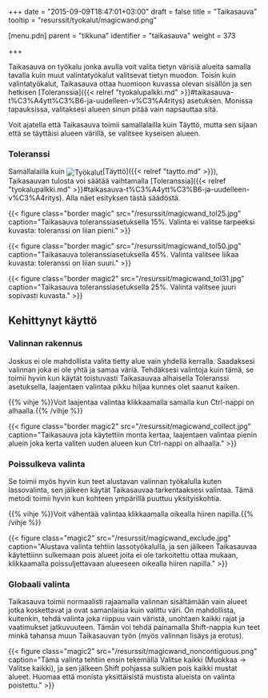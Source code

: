 +++
date = "2015-09-09T18:47:01+03:00"
draft = false
title = "Taikasauva"
tooltip = "resurssit/tyokalut/magicwand.png"

[menu.pdn]
	parent = "tikkuna"
	identifier = "taikasauva"
	weight = 373

+++

Taikasauva on työkalu jonka avulla voit valita tietyn värisiä alueita samalla tavalla kuin muut valintatyökalut valitsevat tietyn muodon. Toisin kuin valintatyökalut, Taikasauva
ottaa huomioon kuvassa olevan sisällön ja sen hetkisen [Toleranssia]({{< relref "tyokalupalkki.md" >}}#taikasauva-t%C3%A4ytt%C3%B6-ja-uudelleen-v%C3%A4ritys) asetuksen. Monissa
tapauksissa, valitaksesi alueen sinun pitää vain napsauttaa sitä.

Voit ajatella että Taikasauva toimii samallalailla kuin Täyttö, mutta sen sijaan että se täyttäisi alueen värillä, se valitsee kyseisen alueen.

### Toleranssi

Samallalailla kuin <img style="vertical-align: middle;" src="/resurssit/tyokalut/paintbucket.png" alt="Työkalut" />[Täyttö]({{< relref "taytto.md" >}}), Taikasauvan tulosta voi
säätää vaihtamalla [Toleranssia]({{< relref "tyokalupalkki.md" >}}#taikasauva-t%C3%A4ytt%C3%B6-ja-uudelleen-v%C3%A4ritys). Alla näet esityksen tästä säädöstä.

{{< figure class="border magic" src="/resurssit/magicwand_tol25.jpg" caption="Taikasauva toleranssiasetuksella 15%. Valinta ei valitse tarpeeksi kuvasta: toleranssi on liian pieni." >}}

{{< figure class="border magic" src="/resurssit/magicwand_tol50.jpg" caption="Taikasauva toleranssiasetuksella 45%. Valinta valitsee liikaa kuvasta: toleranssi on liian suuri." >}}

{{< figure class="border magic2" src="/resurssit/magicwand_tol31.jpg" caption="Taikasauva toleranssiasetuksella 25%. Valinta valitsee juuri sopivasti kuvasta." >}}

## Kehittynyt käyttö

### Valinnan rakennus

Joskus ei ole mahdollista valita tietty alue vain yhdellä kerralla. Saadaksesi valinnan joka ei ole yhtä ja samaa väriä. Tehdäksesi valintoja kuin tämä, se toimii hyvin kun käytät 
toistuvasti Taikasauvaa alhaisella Toleranssi asetuksella, laajentaen valintaa pikku hiljaa kunnes olet saanut kaiken.

{{% vihje %}}Voit laajentaa valintaa klikkaamalla samalla kun Ctrl-nappi on alhaalla.{{% /vihje %}}

{{< figure class="border magic2" src="/resurssit/magicwand_collect.jpg" caption="Taikasauva jota käytettiin monta kertaa, laajentaen valintaa pienin aluein joka kerta valiten uuden alueen kun Ctrl-nappi on alhaalla." >}}

### Poissulkeva valinta

Se toimii myös hyvin kun teet alustavan valinnan työkalulla kuten lassovalinta, sen jälkeen käytät Taikasauvaa tarkentaaksesi valintaa. Tämä metodi toimii hyvin kun kohteen 
ympärillä puuttuu yksityiskohtia.

{{% vihje %}}Voit vähentää valintaa klikkaamalla oikealla hiiren napilla.{{% /vihje %}}

{{< figure class="magic2" src="/resurssit/magicwand_exclude.jpg" caption="Alustava valinta tehtiin lassotyökalulla, ja sen jälkeen Taikasauvaa käytettiinn sulkemaan pois alueet joita ei ole tarkoitettu ottaa mukaan, klikkaamalla poissuljettavaan alueeseen oikealla hiiren napilla." >}}

### Globaali valinta

Taikasauva toimii normaalisti rajaamalla valinnan sisältämään vain alueet jotka koskettavat ja ovat samanlaisia kuin valittu väri. On mahdollista, kuitenkin, tehdä valinta joka
riippuu vain väristä, unohtaen kaikki rajat ja vaatimukset jatkuvuuteen. Tämän voi tehdä painamalla Shift-nappia kun teet minkä tahansa muun Taikasauvan työn (myös valinnan lisäys
ja erotus).

{{< figure class="magic2" src="/resurssit/magicwand_noncontiguous.png" caption="Tämä valinta tehtiin ensin tekemällä Valitse kaikki (Muokkaa → Valitse kaikki), ja sen jälkeen Shift pohjassa sulkien pois kaikki mustat alueet. Huomaa että monista yksittäisistä mustista alueista on valinta poistettu." >}}
